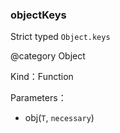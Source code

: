 
### objectKeys


Strict typed `Object.keys`

@category Object


Kind：Function


Parameters：

- obj(`T`, `necessary`) 

